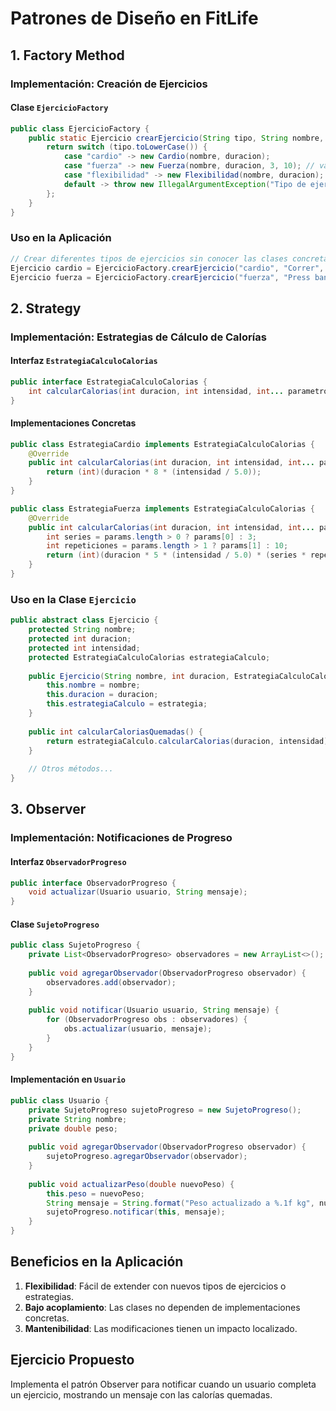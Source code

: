 # Patrones de Diseño en FitLife

## 1. Factory Method

### Implementación: Creación de Ejercicios

#### Clase `EjercicioFactory`
```java
public class EjercicioFactory {
    public static Ejercicio crearEjercicio(String tipo, String nombre, int duracion) {
        return switch (tipo.toLowerCase()) {
            case "cardio" -> new Cardio(nombre, duracion);
            case "fuerza" -> new Fuerza(nombre, duracion, 3, 10); // valores por defecto
            case "flexibilidad" -> new Flexibilidad(nombre, duracion);
            default -> throw new IllegalArgumentException("Tipo de ejercicio no soportado: " + tipo);
        };
    }
}
```

### Uso en la Aplicación
```java
// Crear diferentes tipos de ejercicios sin conocer las clases concretas
Ejercicio cardio = EjercicioFactory.crearEjercicio("cardio", "Correr", 30);
Ejercicio fuerza = EjercicioFactory.crearEjercicio("fuerza", "Press banca", 45);
```

## 2. Strategy

### Implementación: Estrategias de Cálculo de Calorías

#### Interfaz `EstrategiaCalculoCalorias`
```java
public interface EstrategiaCalculoCalorias {
    int calcularCalorias(int duracion, int intensidad, int... parametrosAdicionales);
}
```

#### Implementaciones Concretas
```java
public class EstrategiaCardio implements EstrategiaCalculoCalorias {
    @Override
    public int calcularCalorias(int duracion, int intensidad, int... params) {
        return (int)(duracion * 8 * (intensidad / 5.0));
    }
}

public class EstrategiaFuerza implements EstrategiaCalculoCalorias {
    @Override
    public int calcularCalorias(int duracion, int intensidad, int... params) {
        int series = params.length > 0 ? params[0] : 3;
        int repeticiones = params.length > 1 ? params[1] : 10;
        return (int)(duracion * 5 * (intensidad / 5.0) * (series * repeticiones / 10.0));
    }
}
```

### Uso en la Clase `Ejercicio`
```java
public abstract class Ejercicio {
    protected String nombre;
    protected int duracion;
    protected int intensidad;
    protected EstrategiaCalculoCalorias estrategiaCalculo;
    
    public Ejercicio(String nombre, int duracion, EstrategiaCalculoCalorias estrategia) {
        this.nombre = nombre;
        this.duracion = duracion;
        this.estrategiaCalculo = estrategia;
    }
    
    public int calcularCaloriasQuemadas() {
        return estrategiaCalculo.calcularCalorias(duracion, intensidad);
    }
    
    // Otros métodos...
}
```

## 3. Observer

### Implementación: Notificaciones de Progreso

#### Interfaz `ObservadorProgreso`
```java
public interface ObservadorProgreso {
    void actualizar(Usuario usuario, String mensaje);
}
```

#### Clase `SujetoProgreso`
```java
public class SujetoProgreso {
    private List<ObservadorProgreso> observadores = new ArrayList<>();
    
    public void agregarObservador(ObservadorProgreso observador) {
        observadores.add(observador);
    }
    
    public void notificar(Usuario usuario, String mensaje) {
        for (ObservadorProgreso obs : observadores) {
            obs.actualizar(usuario, mensaje);
        }
    }
}
```

#### Implementación en `Usuario`
```java
public class Usuario {
    private SujetoProgreso sujetoProgreso = new SujetoProgreso();
    private String nombre;
    private double peso;
    
    public void agregarObservador(ObservadorProgreso observador) {
        sujetoProgreso.agregarObservador(observador);
    }
    
    public void actualizarPeso(double nuevoPeso) {
        this.peso = nuevoPeso;
        String mensaje = String.format("Peso actualizado a %.1f kg", nuevoPeso);
        sujetoProgreso.notificar(this, mensaje);
    }
}
```

## Beneficios en la Aplicación
1. **Flexibilidad**: Fácil de extender con nuevos tipos de ejercicios o estrategias.
2. **Bajo acoplamiento**: Las clases no dependen de implementaciones concretas.
3. **Mantenibilidad**: Las modificaciones tienen un impacto localizado.

## Ejercicio Propuesto
Implementa el patrón Observer para notificar cuando un usuario completa un ejercicio, mostrando un mensaje con las calorías quemadas.
